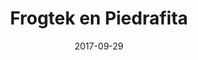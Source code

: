 ---
layout: post
categories: day-by-day
date: 2017-09-29
title: Frogtek en Piedrafita
image:
  thumbnail: /images/blog/thumbnails/2017-09-29-frogtek-en-piedrafita.jpg
  path: /images/blog/2017-09-29-frogtek-en-piedrafita.jpg
---
